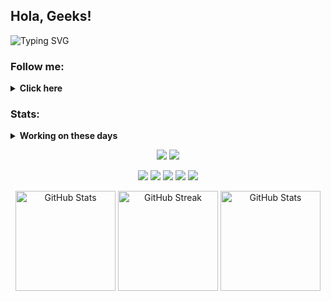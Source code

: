## Hola, Geeks!
<img src="https://readme-typing-svg.demolab.com?font=Young+Serif&duration=3000&pause=1000&color=2AA889&random=false&width=435&lines=I'm+Asep+M.+S.+just+a+simple+man;I'm+interested+in+Computer%2C+Web+%26+Music" alt="Typing SVG"/>

### Follow me:
<details>
 <summary><strong>Click here</strong></summary>
  <a href="https://linkedin.com/in/moehammad-asep-ab405048">
   <img src="https://cdn.jsdelivr.net/npm/simple-icons@v3/icons/linkedin.svg" width="30" alt="Linkedin profile"/>
  </a>
  <a href="https://soundcloud.com/asepmscom">
   <img src="https://cdn.jsdelivr.net/npm/simple-icons@v3/icons/soundcloud.svg" width="30" alt="SoundCloud profile"/>
  </a>
  <a href="https://twitter.com/asepmscom">
   <img src="https://cdn.jsdelivr.net/npm/simple-icons@v3/icons/twitter.svg" width="30" alt="Twitter profile"/>
  </a>
  <a href="https://instagram.com/asepmscom">
   <img src="https://cdn.jsdelivr.net/npm/simple-icons@v3/icons/instagram.svg" width="30" alt="Instagram profile"/>
  </a>
</details>

### Stats:
<details>
 <summary><strong>Working on these days</strong></summary>
  - 💻 I’m currently learning Python and C/C++</br>
  - 📧 How to reach me: <a href="asepmsholeh@gmail.com">Email me!</a></br>
  - ❔ Ask me about anything</br>
  - 🕵🏻‍♂️ Pronouns: He/Him</br>
</details>

<p align="center">
 <img src="https://visitcount.itsvg.in/api?id=asepms92&icon=5&color=0"/>
 <a href="https://paypal.me/asepms">
  <img src="https://img.shields.io/badge/Buy%20Me%20a%20Coffee-003087?style=for-the-badge&logo=paypal&logoColor=blue"/>
 </a>
</p>

<p align="center">
 <img src="https://img.shields.io/badge/OS-MacOS-red?&logo=apple"/>
 <img src="https://img.shields.io/badge/OS-Windows-blue?&logo=windows"/>
 <img src="https://img.shields.io/badge/OS-Manjaro-green?&logo=manjaro"/>
 <img src="https://img.shields.io/badge/Code-C/C++-white?&logo=cplusplus"/>
 <img src="https://img.shields.io/badge/Code-Python-purple?&logo=python"/>
</p>

<p align="center">
 <img src="https://github-readme-stats.vercel.app/api?username=asepms92&show_icons=true&theme=gotham&bg_color=FFFFFF00&hide_border=true&hide_progress=true&include_all_commits=true&count_private=false&rank_icon=github" alt="GitHub Stats" height=160/>
 <img src="https://github-readme-streak-stats.herokuapp.com/?user=asepms92&show_icons=true&theme=gotham&background=FFFFFF00&stroke=FFFFFF00&hide_border=true&include_all_commits=true&count_private=false" alt="GitHub Streak" height=160/>
 <img src="https://github-readme-stats.vercel.app/api/top-langs/?username=asepms92&show_icons=true&theme=gotham&bg_color=FFFFFF00&hide_border=true&include_all_commits=true&count_private=false&layout=compact" alt="GitHub Stats" height=160/>
</p>
